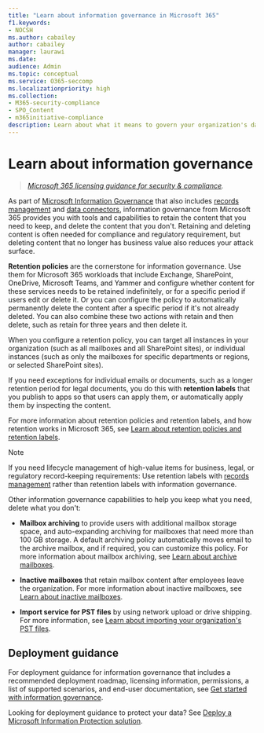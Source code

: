 ```yaml
---
title: "Learn about information governance in Microsoft 365"
f1.keywords:
- NOCSH
ms.author: cabailey
author: cabailey
manager: laurawi
ms.date: 
audience: Admin
ms.topic: conceptual
ms.service: O365-seccomp
ms.localizationpriority: high
ms.collection: 
- M365-security-compliance
- SPO_Content
- m365initiative-compliance
description: Learn about what it means to govern your organization's data with Microsoft 365.
---
```


# Learn about information governance

>*[Microsoft 365 licensing guidance for security & compliance](/office365/servicedescriptions/microsoft-365-service-descriptions/microsoft-365-tenantlevel-services-licensing-guidance/microsoft-365-security-compliance-licensing-guidance).*

As part of [Microsoft Information Governance](manage-information-governance) that also includes [records management](records-management.md) and [data connectors](archiving-third-party-data.md), information governance from Microsoft 365 provides you with tools and capabilities to retain the content that you need to keep, and delete the content that you don't. Retaining and deleting content is often needed for compliance and regulatory requirement, but deleting content that no longer has business value also reduces your attack surface.

**Retention policies** are the cornerstone for information governance. Use them for Microsoft 365 workloads that include Exchange, SharePoint, OneDrive, Microsoft Teams, and Yammer and configure whether content for these services needs to be retained indefinitely, or for a specific period if users edit or delete it. Or you can configure the policy to automatically permanently delete the content after a specific period if it's not already deleted. You can also combine these two actions with retain and then delete, such as retain for three years and then delete it.

When you configure a retention policy, you can target all instances in your organization (such as all mailboxes and all SharePoint sites), or individual instances (such as only the mailboxes for specific departments or regions, or selected SharePoint sites).

If you need exceptions for individual emails or documents, such as a longer retention period for legal documents, you do this with **retention labels** that you publish to apps so that users can apply them, or automatically apply them by inspecting the content.

For more information about retention policies and retention labels, and how retention works in Microsoft 365, see [Learn about retention policies and retention labels](retention.md). 

> [!NOTE]
> If you need lifecycle management of high-value items for business, legal, or regulatory record-keeping requirements: Use retention labels with [records management](records-management.md) rather than retention labels with information governance.

Other information governance capabilities to help you keep what you need, delete what you don't:

- **Mailbox archiving** to provide users with additional mailbox storage space, and auto-expanding archiving for mailboxes that need more than 100 GB storage. A default archiving policy automatically moves email to the archive mailbox, and if required, you can customize this policy. For more information about mailbox archiving, see [Learn about archive mailboxes](archive-mailboxes.md).
    
- **Inactive mailboxes** that retain mailbox content after employees leave the organization. For more information about inactive mailboxes, see [Learn about inactive mailboxes](inactive-mailboxes-in-office-365.md).

- **Import service for PST files** by using network upload or drive shipping. For more information, see [Learn about importing your organization's PST files](importing-pst-files-to-office-365.md).

## Deployment guidance

For deployment guidance for information governance that includes a recommended deployment roadmap, licensing information, permissions, a list of supported scenarios, and end-user documentation, see [Get started with information governance](get-started-with-retention.md).

Looking for deployment guidance to protect your data? See [Deploy a Microsoft Information Protection solution](information-protection-solution.md).

